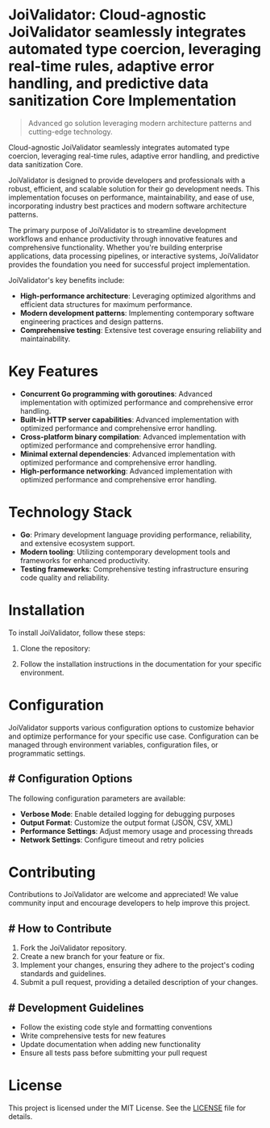 <!-- fallback_JoiValidator_20251003205828_66329 -->

# JoiValidator: Cloud-agnostic JoiValidator seamlessly integrates automated type coercion, leveraging real-time rules, adaptive error handling, and predictive data sanitization Core Implementation
> Advanced go solution leveraging modern architecture patterns and cutting-edge technology.

Cloud-agnostic JoiValidator seamlessly integrates automated type coercion, leveraging real-time rules, adaptive error handling, and predictive data sanitization Core.

JoiValidator is designed to provide developers and professionals with a robust, efficient, and scalable solution for their go development needs. This implementation focuses on performance, maintainability, and ease of use, incorporating industry best practices and modern software architecture patterns.

The primary purpose of JoiValidator is to streamline development workflows and enhance productivity through innovative features and comprehensive functionality. Whether you're building enterprise applications, data processing pipelines, or interactive systems, JoiValidator provides the foundation you need for successful project implementation.

JoiValidator's key benefits include:

* **High-performance architecture**: Leveraging optimized algorithms and efficient data structures for maximum performance.
* **Modern development patterns**: Implementing contemporary software engineering practices and design patterns.
* **Comprehensive testing**: Extensive test coverage ensuring reliability and maintainability.

# Key Features

* **Concurrent Go programming with goroutines**: Advanced implementation with optimized performance and comprehensive error handling.
* **Built-in HTTP server capabilities**: Advanced implementation with optimized performance and comprehensive error handling.
* **Cross-platform binary compilation**: Advanced implementation with optimized performance and comprehensive error handling.
* **Minimal external dependencies**: Advanced implementation with optimized performance and comprehensive error handling.
* **High-performance networking**: Advanced implementation with optimized performance and comprehensive error handling.

# Technology Stack

* **Go**: Primary development language providing performance, reliability, and extensive ecosystem support.
* **Modern tooling**: Utilizing contemporary development tools and frameworks for enhanced productivity.
* **Testing frameworks**: Comprehensive testing infrastructure ensuring code quality and reliability.

# Installation

To install JoiValidator, follow these steps:

1. Clone the repository:


2. Follow the installation instructions in the documentation for your specific environment.

# Configuration

JoiValidator supports various configuration options to customize behavior and optimize performance for your specific use case. Configuration can be managed through environment variables, configuration files, or programmatic settings.

## # Configuration Options

The following configuration parameters are available:

* **Verbose Mode**: Enable detailed logging for debugging purposes
* **Output Format**: Customize the output format (JSON, CSV, XML)
* **Performance Settings**: Adjust memory usage and processing threads
* **Network Settings**: Configure timeout and retry policies

# Contributing

Contributions to JoiValidator are welcome and appreciated! We value community input and encourage developers to help improve this project.

## # How to Contribute

1. Fork the JoiValidator repository.
2. Create a new branch for your feature or fix.
3. Implement your changes, ensuring they adhere to the project's coding standards and guidelines.
4. Submit a pull request, providing a detailed description of your changes.

## # Development Guidelines

* Follow the existing code style and formatting conventions
* Write comprehensive tests for new features
* Update documentation when adding new functionality
* Ensure all tests pass before submitting your pull request

# License

This project is licensed under the MIT License. See the [LICENSE](https://github.com/Nurulika/JoiValidator/blob/main/LICENSE) file for details.
